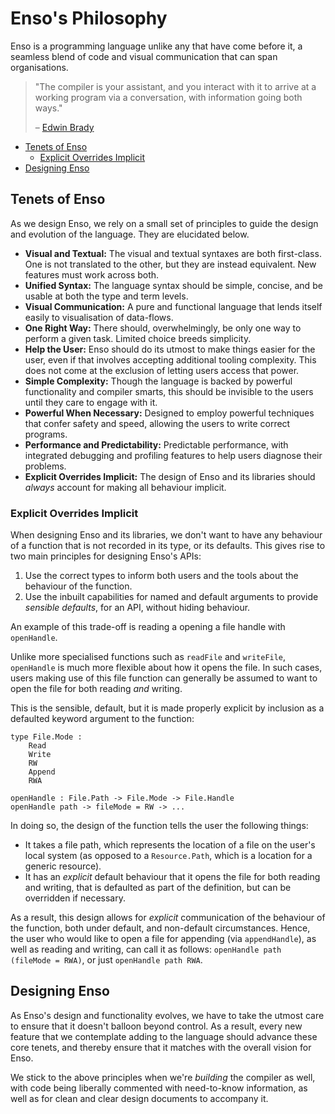 # Enso's Philosophy
Enso is a programming language unlike any that have come before it, a seamless
blend of code and visual communication that can span organisations.

> "The compiler is your assistant, and you interact with it to arrive at a
> working program via a conversation, with information going both ways."
>
> – [Edwin Brady](https://twitter.com/edwinbrady/status/1115361451005423617)

<!-- MarkdownTOC levels="2,3" autolink="true" -->

- [Tenets of Enso](#tenets-of-enso)
  - [Explicit Overrides Implicit](#explicit-overrides-implicit)
- [Designing Enso](#designing-enso)

<!-- /MarkdownTOC -->

## Tenets of Enso
As we design Enso, we rely on a small set of principles to guide the design and
evolution of the language. They are elucidated below.

- **Visual and Textual:** The visual and textual syntaxes are both first-class.
  One is not translated to the other, but they are instead equivalent. New
  features must work across both.
- **Unified Syntax:** The language syntax should be simple, concise, and be
  usable at both the type and term levels.
- **Visual Communication:** A pure and functional language that lends itself
  easily to visualisation of data-flows.
- **One Right Way:** There should, overwhelmingly, be only one way to perform a
  given task. Limited choice breeds simplicity.
- **Help the User:** Enso should do its utmost to make things easier for the
  user, even if that involves accepting additional tooling complexity. This does
  not come at the exclusion of letting users access that power.
- **Simple Complexity:** Though the language is backed by powerful functionality
  and compiler smarts, this should be invisible to the users until they care to
  engage with it.
- **Powerful When Necessary:** Designed to employ powerful techniques that
  confer safety and speed, allowing the users to write correct programs.
- **Performance and Predictability:** Predictable performance, with integrated
  debugging and profiling features to help users diagnose their problems.
- **Explicit Overrides Implicit:** The design of Enso and its libraries should
  _always_ account for making all behaviour implicit.

### Explicit Overrides Implicit
When designing Enso and its libraries, we don't want to have any behaviour of a
function that is not recorded in its type, or its defaults. This gives rise to
two main principles for designing Enso's APIs:

1. Use the correct types to inform both users and the tools about the behaviour
   of the function.
2. Use the inbuilt capabilities for named and default arguments to provide
   _sensible defaults_, for an API, without hiding behaviour.

An example of this trade-off is reading a opening a file handle with
`openHandle`.

Unlike more specialised functions such as `readFile` and `writeFile`,
`openHandle` is much more flexible about how it opens the file. In such cases,
users making use of this file function can generally be assumed to want to open
the file for both reading _and_ writing.

This is the sensible, default, but it is made properly explicit by inclusion as
a defaulted keyword argument to the function:

```
type File.Mode :
    Read
    Write
    RW
    Append
    RWA

openHandle : File.Path -> File.Mode -> File.Handle
openHandle path -> fileMode = RW -> ...
```

In doing so, the design of the function tells the user the following things:

- It takes a file path, which represents the location of a file on the user's
  local system (as opposed to a `Resource.Path`, which is a location for a
  generic resource).
- It has an _explicit_ default behaviour that it opens the file for both reading
  and writing, that is defaulted as part of the definition, but can be
  overridden if necessary.

As a result, this design allows for _explicit_ communication of the behaviour of
the function, both under default, and non-default circumstances. Hence, the user
who would like to open a file for appending (via `appendHandle`), as well as
reading and writing, can call it as follows: `openHandle path (fileMode = RWA)`,
or just `openHandle path RWA`.

## Designing Enso
As Enso's design and functionality evolves, we have to take the utmost care to
ensure that it doesn't balloon beyond control. As a result, every new feature
that we contemplate adding to the language should advance these core tenets, and
thereby ensure that it matches with the overall vision for Enso.

We stick to the above principles when we're _building_ the compiler as well, 
with code being liberally commented with need-to-know information, as well as 
for clean and clear design documents to accompany it. 
